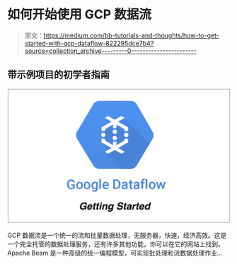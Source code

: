 # 如何开始使用 GCP 数据流

> 原文：<https://medium.com/bb-tutorials-and-thoughts/how-to-get-started-with-gcp-dataflow-822295dce7b4?source=collection_archive---------0----------------------->

## 带示例项目的初学者指南

![](img/8c5b917b8a7ae61eb5cfddf6269a7847.png)

GCP 数据流是一个统一的流和批量数据处理，无服务器，快速，经济高效。这是一个完全托管的数据处理服务，还有许多其他功能，你可以在它的网站上找到。 Apache Beam 是一种高级的统一编程模型，可实现批处理和流数据处理作业…